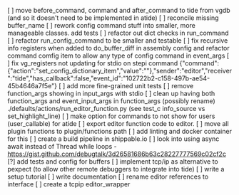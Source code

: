 [ ] move before_command, command and after_command to tide from vgdb (and so it doesn't need to be implemented in atide)
[ ] reconcile missing buffer_name 
[ ] rework config command stuff into smaller, more manageable classes. add tests
[ ] refactor out dict checks in run_command
[ ] refactor run_config_command to be smaller and testable
[ ] fix recursive info registers when added to do_buffer_diff in assembly config
    and refactor command comfig item to allow any type of config command in event_args
[ ] fix vg_registers not updating for stdio on stepi command
  {"command":{"action":"set_config_dictionary_item","value":""},"sender":"editor","receiver":"tide","has_callback":false,"event_id":"102722b2-c158-497b-ae54-45b4646a7f5e"}
[ ] add more fine-grained unit tests
[ ] remove function_args showing in input_args with stdio
[ ] clean up having both function_args and event_input_args in function_args (possibly rename) ./defaults/actions/run_editor_function.py
    (see test_c info_source vs set_highlight_line)
[ ] make option for commands to not show for users (user_callable) for atide
[ ] export editor function code to editor.
[ ] move all plugin functions to plugin/functions path
[ ] add linting and docker container for this
[ ] create a build pipeline in shippable.io
[ ] look into using async await instead of Thread while loops - https://gist.github.com/debugtalk/3d26581686b63c28227777569c02cf2c
[?] add tests and config for buffers
[ ] implement tcp/ip as alternative to pexpect (to allow other remote debuggers to integrate into tide)
[ ] write a setup tutorial
[ ] write documentation
[ ] rename editor references to interface
[ ] create a tcpip editor_wrapper
